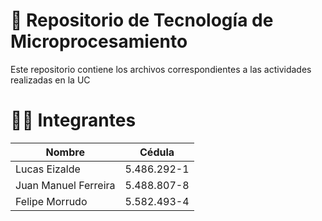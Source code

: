 # 🧪 Repositorio de Tecnología de Microprocesamiento

Este repositorio contiene los archivos correspondientes a las actividades realizadas en la UC

# 👨‍💻 Integrantes

| Nombre               | Cédula        |
|----------------------|--------------|
| Lucas Eizalde        | 5.486.292-1  |
| Juan Manuel Ferreira | 5.488.807-8  |
| Felipe Morrudo       | 5.582.493-4  |

